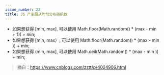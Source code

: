 ```yaml
---
issue_number: 23
title: JS 产生服从均匀分布随机数
---
```


- 如果想获得 [min, max], 可以使用 Math.floor(Math.random() \* (max - min + 1)) + min;
- 如果想获得 [min, max）, 可以使用 Math.floor(Math.random() \* (max - min )) + min;
- 如果想获得 (min, max], 可以使用 Math.ceil(Math.random() \* (max - min )) + min;

> 摘自：https://www.cnblogs.com/zztt/p/4024906.html
